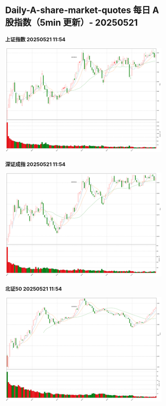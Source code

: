 
# Daily-A-share-market-quotes 每日 A 股指数（5min 更新）- 20250521

### 上证指数 20250521 11:54
![](./fig/2025/5/20250521-sh000001.png)

### 深证成指 20250521 11:54
![](./fig/2025/5/20250521-sz399001.png)

### 北证50 20250521 11:54
![](./fig/2025/5/20250521-bj899050.png)
